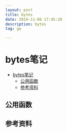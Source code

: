 ```yaml
---
layout: post
title: bytes
date: 2019-11-08 17:45:20
description: bytes
tag: go

---
```


# bytes笔记

- [bytes笔记](#bytes笔记)
  - [公用函数](#公用函数)
  - [参考资料](#参考资料)

## 公用函数

## 参考资料
